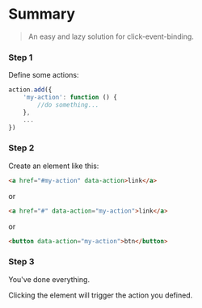 # Summary

> An easy and lazy solution for click-event-binding.

### Step 1

Define some actions:

```js
action.add({
    'my-action': function () {
        //do something...
    },
    ...
})
```

### Step 2

Create an element like this:

```html
<a href="#my-action" data-action>link</a>
```

or 

```html
<a href="#" data-action="my-action">link</a>
```

or

```html
<button data-action="my-action">btn</button>
```

### Step 3

You've done everything.

Clicking the element will trigger the action you defined.
